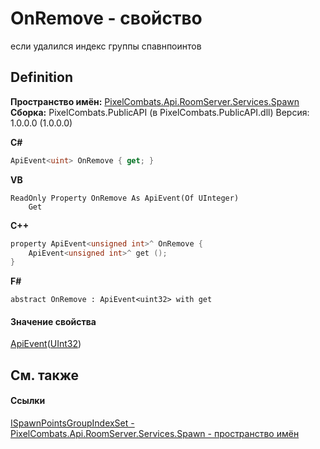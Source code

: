 # OnRemove - свойство


если удалился индекс группы спавнпоинтов



## Definition
**Пространство имён:** <a href="0971793b-47eb-58b2-d7a8-6c570042d7d9">PixelCombats.Api.RoomServer.Services.Spawn</a>  
**Сборка:** PixelCombats.PublicAPI (в PixelCombats.PublicAPI.dll) Версия: 1.0.0.0 (1.0.0.0)

**C#**
``` C#
ApiEvent<uint> OnRemove { get; }
```
**VB**
``` VB
ReadOnly Property OnRemove As ApiEvent(Of UInteger)
	Get
```
**C++**
``` C++
property ApiEvent<unsigned int>^ OnRemove {
	ApiEvent<unsigned int>^ get ();
}
```
**F#**
``` F#
abstract OnRemove : ApiEvent<uint32> with get
```



#### Значение свойства
<a href="09cd41c4-e05d-d749-d641-73ffdf39afc5">ApiEvent</a>(<a href="https://learn.microsoft.com/dotnet/api/system.uint32" target="_blank" rel="noopener noreferrer">UInt32</a>)

## См. также


#### Ссылки
<a href="b9421983-842d-9c77-6abb-2326b8e7f4fb">ISpawnPointsGroupIndexSet - </a>  
<a href="0971793b-47eb-58b2-d7a8-6c570042d7d9">PixelCombats.Api.RoomServer.Services.Spawn - пространство имён</a>  
